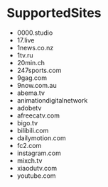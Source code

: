 # SupportedSites

- 0000.studio
- 17.live
- 1news.co.nz
- 1tv.ru
- 20min.ch
- 247sports.com
- 9gag.com
- 9now.com.au
- abema.tv
- animationdigitalnetwork
- adobetv
- afreecatv.com
- bigo.tv
- bilibili.com
- dailymotion.com
- fc2.com
- instagram.com
- mixch.tv
- xiaodutv.com
- youtube.com
